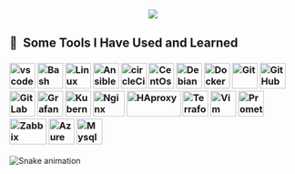 <h2 align="middle">
<img src="https://capsule-render.vercel.app/api?type=waving&color=auto&height=300&section=header&text=Hi,%20happy%20to%20see%20you&fontSize=90&animation=fadeIn" />
</h2>
<h2> 🚀 &nbsp;Some Tools I Have Used and Learned</h2>
<h3 align="left">
<img src="https://cdn.jsdelivr.net/gh/devicons/devicon/icons/vscode/vscode-original.svg" alt="vscode" width="45" height="45"/>
<img src="https://cdn.jsdelivr.net/gh/devicons/devicon/icons/bash/bash-original.svg" alt="Bash" width="45" height="45"/>
<img src="https://cdn.jsdelivr.net/gh/devicons/devicon/icons/linux/linux-original.svg" alt="Linux" width="45" height="45"/>         
<img src="https://cdn.jsdelivr.net/gh/devicons/devicon/icons/ansible/ansible-original.svg" alt="Ansible" width="45" height="45"/>
<img src="https://cdn.jsdelivr.net/gh/devicons/devicon/icons/circleci/circleci-plain-wordmark.svg" alt="circleCi" width="45" height="45"/>
<img src="https://cdn.jsdelivr.net/gh/devicons/devicon/icons/centos/centos-original.svg" alt="CentOs" width="45" height="45"/>
<img src="https://cdn.jsdelivr.net/gh/devicons/devicon/icons/ubuntu/ubuntu-plain-wordmark.svg" alt="Debian" width="45" height="45"/>
<img src="https://cdn.jsdelivr.net/gh/devicons/devicon/icons/docker/docker-original.svg" alt="Docker" width="45" height="45"/>
<img src="https://cdn.jsdelivr.net/gh/devicons/devicon/icons/git/git-original.svg" alt="Git" width="45" height="45"/>
<img src="https://cdn.jsdelivr.net/gh/devicons/devicon/icons/github/github-original.svg" alt="GitHub" width="45" height="45"/>
<img src="https://cdn.jsdelivr.net/gh/devicons/devicon/icons/gitlab/gitlab-original.svg" alt="GitLab" width="45" height="45"/>
<img src="https://cdn.jsdelivr.net/gh/devicons/devicon/icons/grafana/grafana-original.svg" alt="Grafana" width="45" height="45"/>
<img src="https://cdn.jsdelivr.net/gh/devicons/devicon/icons/kubernetes/kubernetes-plain.svg" alt="Kubernetes" width="45" height="45"/>
<img src="https://cdn.jsdelivr.net/gh/devicons/devicon/icons/nginx/nginx-original.svg" alt="Nginx" width="55" height="45"/>
<img src="https://www.vectorlogo.zone/logos/haproxy/haproxy-ar21.svg" alt="HAproxy" width="95" height="45"/>
<img src="https://cdn.jsdelivr.net/gh/devicons/devicon/icons/terraform/terraform-original.svg" alt="Terraform" width="45" height="45"/>
<img src="https://cdn.jsdelivr.net/gh/devicons/devicon/icons/vim/vim-original.svg" alt="Vim" width="45" height="45"/>
<img src="https://cdn.jsdelivr.net/gh/devicons/devicon/icons/prometheus/prometheus-original.svg" alt="Prometheus" width="45" height="45"/>
<img src="https://upload.wikimedia.org/wikipedia/commons/6/6f/Zabbix_logo.svg" alt="Zabbix" width="65" height="45"/>
<img src="https://cdn.jsdelivr.net/gh/devicons/devicon/icons/azure/azure-original.svg" alt="Azure" width="45" height="45"/>
<img src="https://cdn.jsdelivr.net/gh/devicons/devicon/icons/mysql/mysql-original-wordmark.svg" alt="Mysql" width="45" height="45"/>        
</h3>

![Snake animation](https://github.com/thepiyushmalhotra/thepiyushmalhotra/blob/output/github-contribution-grid-snake.svg)
